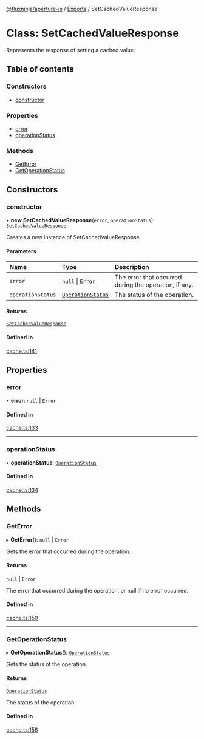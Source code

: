 [@fluxninja/aperture-js](../README.md) / [Exports](../modules.md) /
SetCachedValueResponse

# Class: SetCachedValueResponse

Represents the response of setting a cached value.

## Table of contents

### Constructors

- [constructor](SetCachedValueResponse.md#constructor)

### Properties

- [error](SetCachedValueResponse.md#error)
- [operationStatus](SetCachedValueResponse.md#operationstatus)

### Methods

- [GetError](SetCachedValueResponse.md#geterror)
- [GetOperationStatus](SetCachedValueResponse.md#getoperationstatus)

## Constructors

### constructor

• **new SetCachedValueResponse**(`error`, `operationStatus`):
[`SetCachedValueResponse`](SetCachedValueResponse.md)

Creates a new instance of SetCachedValueResponse.

#### Parameters

| Name              | Type                                             | Description                                           |
| :---------------- | :----------------------------------------------- | :---------------------------------------------------- |
| `error`           | `null` \| `Error`                                | The error that occurred during the operation, if any. |
| `operationStatus` | [`OperationStatus`](../enums/OperationStatus.md) | The status of the operation.                          |

#### Returns

[`SetCachedValueResponse`](SetCachedValueResponse.md)

#### Defined in

[cache.ts:141](https://github.com/fluxninja/aperture/blob/c4fc8958b/sdks/aperture-js/sdk/cache.ts#L141)

## Properties

### error

• **error**: `null` \| `Error`

#### Defined in

[cache.ts:133](https://github.com/fluxninja/aperture/blob/c4fc8958b/sdks/aperture-js/sdk/cache.ts#L133)

---

### operationStatus

• **operationStatus**: [`OperationStatus`](../enums/OperationStatus.md)

#### Defined in

[cache.ts:134](https://github.com/fluxninja/aperture/blob/c4fc8958b/sdks/aperture-js/sdk/cache.ts#L134)

## Methods

### GetError

▸ **GetError**(): `null` \| `Error`

Gets the error that occurred during the operation.

#### Returns

`null` \| `Error`

The error that occurred during the operation, or null if no error occurred.

#### Defined in

[cache.ts:150](https://github.com/fluxninja/aperture/blob/c4fc8958b/sdks/aperture-js/sdk/cache.ts#L150)

---

### GetOperationStatus

▸ **GetOperationStatus**(): [`OperationStatus`](../enums/OperationStatus.md)

Gets the status of the operation.

#### Returns

[`OperationStatus`](../enums/OperationStatus.md)

The status of the operation.

#### Defined in

[cache.ts:158](https://github.com/fluxninja/aperture/blob/c4fc8958b/sdks/aperture-js/sdk/cache.ts#L158)
